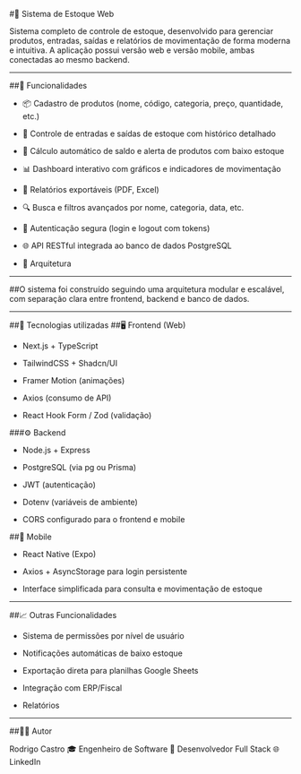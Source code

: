 #🧾 Sistema de Estoque Web

Sistema completo de controle de estoque, desenvolvido para gerenciar produtos, entradas, saídas e relatórios de movimentação de forma moderna e intuitiva.
A aplicação possui versão web e versão mobile, ambas conectadas ao mesmo backend.

---

##🚀 Funcionalidades

- 📦 Cadastro de produtos (nome, código, categoria, preço, quantidade, etc.)

- 🔄 Controle de entradas e saídas de estoque com histórico detalhado

- 🧮 Cálculo automático de saldo e alerta de produtos com baixo estoque

- 📊 Dashboard interativo com gráficos e indicadores de movimentação

- 🧾 Relatórios exportáveis (PDF, Excel)

- 🔍 Busca e filtros avançados por nome, categoria, data, etc.

- 🔐 Autenticação segura (login e logout com tokens)

- 🌐 API RESTful integrada ao banco de dados PostgreSQL

- 🧠 Arquitetura

---

##O sistema foi construído seguindo uma arquitetura modular e escalável, com separação clara entre frontend, backend e banco de dados.

---

##🧰 Tecnologias utilizadas
##🖥️ Frontend (Web)

- Next.js + TypeScript

- TailwindCSS + Shadcn/UI

- Framer Motion (animações)

- Axios (consumo de API)

- React Hook Form / Zod (validação)

###⚙️ Backend

- Node.js + Express

- PostgreSQL (via pg ou Prisma)

- JWT (autenticação)

- Dotenv (variáveis de ambiente)

- CORS configurado para o frontend e mobile

##📱 Mobile

- React Native (Expo)

- Axios + AsyncStorage para login persistente

- Interface simplificada para consulta e movimentação de estoque

---

##📈 Outras Funcionalidades

- Sistema de permissões por nível de usuário

- Notificações automáticas de baixo estoque

- Exportação direta para planilhas Google Sheets

- Integração com ERP/Fiscal

- Relatórios

---

##🧑‍💼 Autor

Rodrigo Castro
🎓 Engenheiro de Software
💼 Desenvolvedor Full Stack
🌐 LinkedIn
